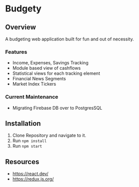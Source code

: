 # Budgety

## Overview

A budgeting web application built for fun and out of necessity.

### Features

- Income, Expenses, Savings Tracking
- Module based view of cashflows
- Statistical views for each tracking element
- Financial News Segments
- Market Index Tickers

### Current Maintenance

- Migrating Firebase DB over to PostgresSQL

## Installation

1. Clone Repository and navigate to it.
1. Run `npm install`
1. Run `npm start`

## Resources

- https://react.dev/
- https://redux.js.org/
